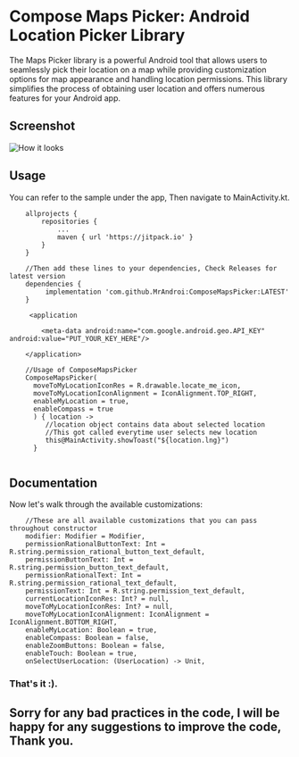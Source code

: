 # Compose Maps Picker: Android Location Picker Library

The Maps Picker library is a powerful Android tool that allows users to seamlessly pick their location on a map while providing customization options for map appearance and handling location permissions. This library simplifies the process of obtaining user location and offers numerous features for your Android app.

## Screenshot

![How it looks](screenshots/sample.gif)


## Usage

You can refer to the sample under the app, Then navigate to MainActivity.kt.

```
    allprojects {
		repositories {
			...
			maven { url 'https://jitpack.io' }
		}
	}
	
	//Then add these lines to your dependencies, Check Releases for latest version
	dependencies {
	     implementation 'com.github.MrAndroi:ComposeMapsPicker:LATEST'
	}

     <application
        
        <meta-data android:name="com.google.android.geo.API_KEY" android:value="PUT_YOUR_KEY_HERE"/>

    </application>

    //Usage of ComposeMapsPicker
    ComposeMapsPicker(
      moveToMyLocationIconRes = R.drawable.locate_me_icon,
      moveToMyLocationIconAlignment = IconAlignment.TOP_RIGHT,
      enableMyLocation = true,
      enableCompass = true
      ) { location ->
         //location object contains data about selected location
         //This got called everytime user selects new location
         this@MainActivity.showToast("${location.lng}")
      }


```

## Documentation

Now let's walk through the available customizations:

```
    //These are all available customizations that you can pass throughout constructor
    modifier: Modifier = Modifier,
    permissionRationalButtonText: Int = R.string.permission_rational_button_text_default,
    permissionButtonText: Int = R.string.permission_button_text_default,
    permissionRationalText: Int = R.string.permission_rational_text_default,
    permissionText: Int = R.string.permission_text_default,
    currentLocationIconRes: Int? = null,
    moveToMyLocationIconRes: Int? = null,
    moveToMyLocationIconAlignment: IconAlignment = IconAlignment.BOTTOM_RIGHT,
    enableMyLocation: Boolean = true,
    enableCompass: Boolean = false,
    enableZoomButtons: Boolean = false,
    enableTouch: Boolean = true,
    onSelectUserLocation: (UserLocation) -> Unit,

```


### That's it :).

## Sorry for any bad practices in the code, I will be happy for any suggestions to improve the code, Thank you.

